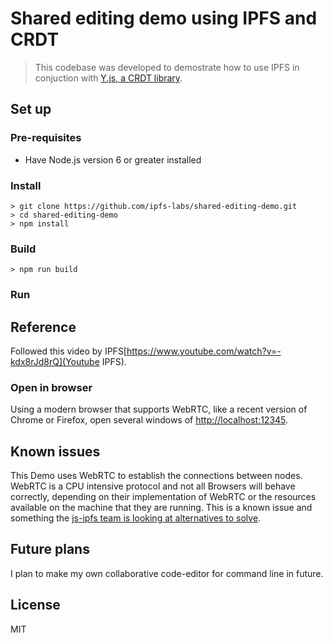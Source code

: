 # Shared editing demo using IPFS and CRDT

> This codebase was developed to demostrate how to use IPFS in conjuction with [Y.js, a CRDT library](http://y-js.org/).

## Set up

### Pre-requisites

-  Have Node.js version 6 or greater installed

### Install

```
> git clone https://github.com/ipfs-labs/shared-editing-demo.git
> cd shared-editing-demo
> npm install
```

### Build

```
> npm run build
```

### Run
## Reference

Followed this video by IPFS[https://www.youtube.com/watch?v=-kdx8rJd8rQ](Youtube IPFS).

### Open in browser

Using a modern browser that supports WebRTC, like a recent version of Chrome or Firefox, open several windows of [http://localhost:12345](http://localhost:12345).

## Known issues

This Demo uses WebRTC to establish the connections between nodes. WebRTC is a CPU intensive protocol and not all Browsers will behave correctly, depending on their implementation of WebRTC or the resources available on the machine that they are running. This is a known issue and something the [js-ipfs team is looking at alternatives to solve](https://github.com/ipfs/js-ipfs/issues/962).

## Future plans

I plan to make my own collaborative code-editor for command line in future.

## License

MIT
